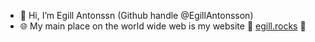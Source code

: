 - 👋 Hi, I’m Egill Antonssn (Github handle @EgillAntonsson)
- 🌐 My main place on the world wide web is my website 🤘 [egill.rocks](https://www.egill.rocks/home) 🤘

<!---
EgillAntonsson/EgillAntonsson is a ✨ special ✨ repository because its `README.md` (this file) appears on your GitHub profile.
You can click the Preview link to take a look at your changes.
--->
